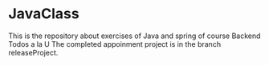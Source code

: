 # JavaClass
This is the repository about exercises of Java and spring of course Backend Todos a la U 
The completed appoinment project is in the branch releaseProject.
